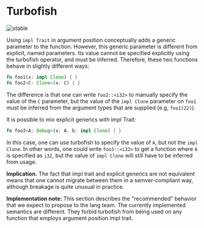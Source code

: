 # Turbofish

![stable](https://img.shields.io/badge/status-needs%20decision-red)

Using `impl Trait` in argument position conceptually adds a generic parameter to the function. However, this generic parameter is different from explicit, named parameters. Its value cannot be specified explicitly using the turbofish operator, and must be inferred. Therefore, these two functions behave in slightly different ways:

```rust
fn foo1(x: impl Clone) { }
fn foo2<C: Clone>(x: C) { }
```

The difference is that one can write `foo2::<i32>` to manually specify the value of the `C` parameter, but the value of the `impl Clone` parameter on `foo1` must be inferred from the argument types that are supplied (e.g, `foo1(22)`).

It is possible to mix explicit generics with impl Trait:

```rust
fn foo3<A: Debug>(x: A, b: impl Clone) { }
```

In this case, one can use turbofish to specify the value of `A`, but not the `impl Clone`. In other words, one could write `foo3::<i32>` to get a function where `A` is specified as `i32`, but the value of `impl Clone` will still have to be inferred from usage.

**Implication.** The fact that impl trait and explicit generics are not equivalent means that one cannot migrate between them in a semver-compliant way, although breakage is quite unusual in practice.

**Implementation note:** This section describes the "recommended" behavior that we expect to propose to the lang team. The currently implemented semantics are different. They forbid turbofish from being used on any function that employs argument position impl trait.